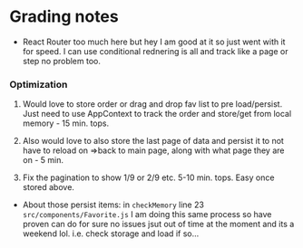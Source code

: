# Grading notes

- React Router too much here but hey I am good at it so just went with it for speed. I can use conditional rednering is all and track like a page or step no problem too.

### Optimization

1. Would love to store order or drag and drop fav list to pre load/persist. Just need to use AppContext to track the order and store/get from local memory - 15 min. tops.

2. Also would love to also store the last page of data and persist it to not have to reload on =>back to main page, along with what page they are on - 5 min.

3. Fix the pagination to show 1/9 or 2/9 etc. 5-10 min. tops. Easy once stored above.

- About those persist items: in `checkMemory` line 23 `src/components/Favorite.js` I am doing this same process so have proven can do for sure no issues jsut out of time at the moment and its a weekend lol. i.e. check storage and load if so...

